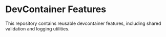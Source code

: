 # DevContainer Features

This repository contains reusable devcontainer features, including shared validation and logging utilities.
